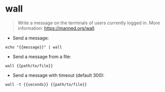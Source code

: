 # wall

> Write a message on the terminals of users currently logged in.
> More information: <https://manned.org/wall>.

- Send a message:

`echo "{{message}}" | wall`

- Send a message from a file:

`wall {{path/to/file}}`

- Send a message with timeout (default 300):

`wall -t {{seconds}} {{path/to/file}}`
